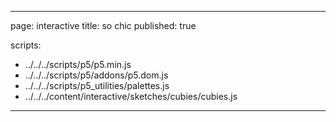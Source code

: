 
---
page: interactive
title: so chic
published: true

scripts:
  - ../../../scripts/p5/p5.min.js
  - ../../../scripts/p5/addons/p5.dom.js
  - ../../../scripts/p5_utilities/palettes.js
  - ../../../content/interactive/sketches/cubies/cubies.js
---

<div id="sketch" class="pl-5">
  <div id="cubies-holder">
  </div>
</div>
